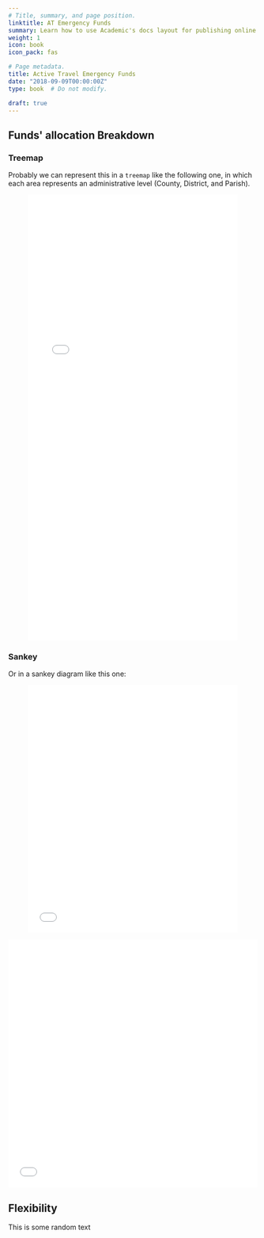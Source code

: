 ```yaml
---
# Title, summary, and page position.
linktitle: AT Emergency Funds
summary: Learn how to use Academic's docs layout for publishing online courses, software documentation, and tutorials.
weight: 1
icon: book
icon_pack: fas

# Page metadata.
title: Active Travel Emergency Funds
date: "2018-09-09T00:00:00Z"
type: book  # Do not modify.

draft: true
---
```



## Funds' allocation Breakdown

### Treemap

Probably we can represent this in a `treemap` like the following one, in which each area represents an administrative level (County, District, and Parish).

<!-- We could embed a json like this:
{{< chart data="treemap" >}} -->

<figure class="iframe-wrapper">
  <embed src="/media/html_widgets/EATF-breakdown-treemap.html" style="height:900px;width:100%">
</figure>

### Sankey

Or in a sankey diagram like this one:

<figure class="iframe-wrapper">
  <embed src="/media/html_widgets/sankey.html" style="height:500px;width:100%">
</figure>


<div class="featured-image-wrapper"> 
<div style="position: relative">
<embed class="featured-image" src="/media/html_widgets/sankeyPlotlyBasic1.html" style="height:500px;width:100%">
</div>
</div>


## Flexibility

This is some random text